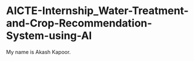 # AICTE-Internship_Water-Treatment-and-Crop-Recommendation-System-using-AI 

My name is Akash Kapoor.
 

